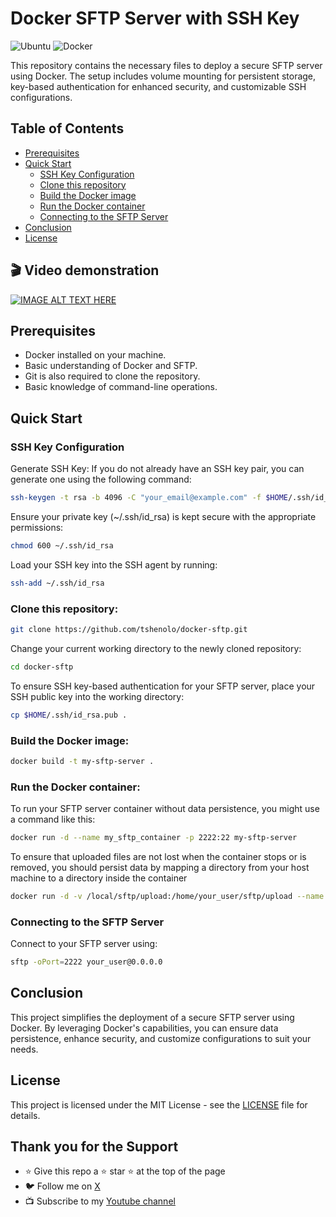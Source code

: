 # Docker SFTP Server with SSH Key

![Ubuntu](https://img.shields.io/badge/Ubuntu-E95420?style=for-the-badge&logo=ubuntu&logoColor=white)
![Docker](https://img.shields.io/badge/docker-%230db7ed.svg?style=for-the-badge&logo=docker&logoColor=white)


This repository contains the necessary files to deploy a secure SFTP server using Docker. The setup includes volume mounting for persistent storage, key-based authentication for enhanced security, and customizable SSH configurations.

## Table of Contents

- [Prerequisites](#prerequisites)
- [Quick Start](#quick-start)
	- [SSH Key Configuration](#ssh-key-configuration)  
	- [Clone this repository](#clone-this-repository) 
	- [Build the Docker image](#build-the-docker-image) 
	- [Run the Docker container](#run-the-dockrer-container)
  - [Connecting to the SFTP Server](#connecting-to-the-sftp-server)   
- [Conclusion](#conclusion) 
- [License](#license)

## 🎬 Video demonstration
[![IMAGE ALT TEXT HERE](https://img.youtube.com/vi/NpEaa2P7qZI/0.jpg)](https://www.youtube.com/watch?v=NpEaa2P7qZI)

## Prerequisites
- Docker installed on your machine.
- Basic understanding of Docker and SFTP.
- Git is also required to clone the repository.
- Basic knowledge of command-line operations.

## Quick Start
### SSH Key Configuration  
Generate SSH Key: If you do not already have an SSH key pair, you can generate one using the following command:
```bash
ssh-keygen -t rsa -b 4096 -C "your_email@example.com" -f $HOME/.ssh/id_rsa
```

Ensure your private key (~/.ssh/id_rsa) is kept secure with the appropriate permissions:
```bash
chmod 600 ~/.ssh/id_rsa
```

Load your SSH key into the SSH agent by running:
```bash
ssh-add ~/.ssh/id_rsa
```

### Clone this repository:
```bash
git clone https://github.com/tshenolo/docker-sftp.git
```

Change your current working directory to the newly cloned repository:
```bash
cd docker-sftp
```

To ensure SSH key-based authentication for your SFTP server, place your SSH public key into the working directory:
```bash
cp $HOME/.ssh/id_rsa.pub .
```


### Build the Docker image:
```bash
docker build -t my-sftp-server .
```

### Run the Docker container:  
To run your SFTP server container without data persistence, you might use a command like this:
```bash
docker run -d --name my_sftp_container -p 2222:22 my-sftp-server
```

To ensure that uploaded files are not lost when the container stops or is removed, you should persist data by mapping a directory from your host machine to a directory inside the container
```bash
docker run -d -v /local/sftp/upload:/home/your_user/sftp/upload --name my_sftp_container -p 2222:22 your_sftp_server
```

### Connecting to the SFTP Server
Connect to your SFTP server using:
```bash
sftp -oPort=2222 your_user@0.0.0.0
```

## Conclusion
This project simplifies the deployment of a secure SFTP server using Docker. By leveraging Docker's capabilities, you can ensure data persistence, enhance security, and customize configurations to suit your needs.

## License
This project is licensed under the MIT License - see the [LICENSE](LICENSE) file for details.

## Thank you for the Support
- ⭐ Give this repo a ⭐ star ⭐ at the top of the page
- 🐦 Follow me on [X](https://twitter.com/tshenolo)
- 📺 Subscribe to my [Youtube channel](https://www.youtube.com/@tshenolo?sub_confirmation=1)





























